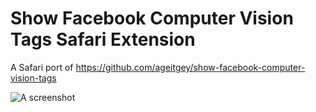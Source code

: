 # Show Facebook Computer Vision Tags Safari Extension
A Safari port of https://github.com/ageitgey/show-facebook-computer-vision-tags

![A screenshot](http://lukelau.me/facebookComputerVision.png)
